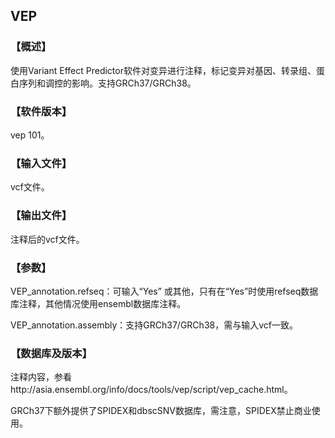 ## VEP

### 【概述】

使用Variant Effect Predictor软件对变异进行注释，标记变异对基因、转录组、蛋白序列和调控的影响。支持GRCh37/GRCh38。 

### 【软件版本】

vep 101。

### 【输入文件】

vcf文件。

### 【输出文件】

注释后的vcf文件。

### 【参数】

VEP_annotation.refseq：可输入“Yes” 或其他，只有在“Yes”时使用refseq数据库注释，其他情况使用ensembl数据库注释。

VEP_annotation.assembly：支持GRCh37/GRCh38，需与输入vcf一致。

### 【数据库及版本】

注释内容，参看http://asia.ensembl.org/info/docs/tools/vep/script/vep_cache.html。

GRCh37下额外提供了SPIDEX和dbscSNV数据库，需注意，SPIDEX禁止商业使用。
